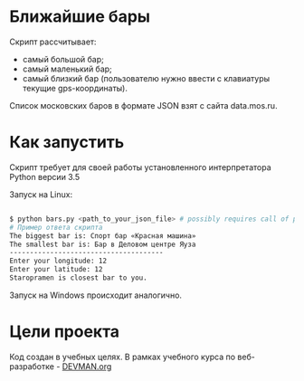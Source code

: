 # Ближайшие бары

Скрипт рассчитывает:

* самый большой бар;
* самый маленький бар;
* самый близкий бар (пользователю нужно ввести с клавиатуры текущие gps-координаты).

Список московских баров в формате JSON взят с сайта data.mos.ru.

# Как запустить

Скрипт требует для своей работы установленного интерпретатора Python версии 3.5

Запуск на Linux:

```bash

$ python bars.py <path_to_your_json_file> # possibly requires call of python3 executive instead of just python
# Пример ответа скрипта
The biggest bar is: Спорт бар «Красная машина»
The smallest bar is: Бар в Деловом центре Яуза
--------------------------------------
Enter your longitude: 12
Enter your latitude: 12
Staropramen is closest bar to you.

```

Запуск на Windows происходит аналогично.

# Цели проекта

Код создан в учебных целях. В рамках учебного курса по веб-разработке - [DEVMAN.org](https://devman.org)
